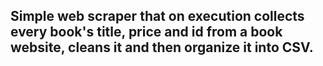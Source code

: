 ## Simple web scraper that on execution collects every book's title, price and id from a book website, cleans it and then organize it into CSV.
